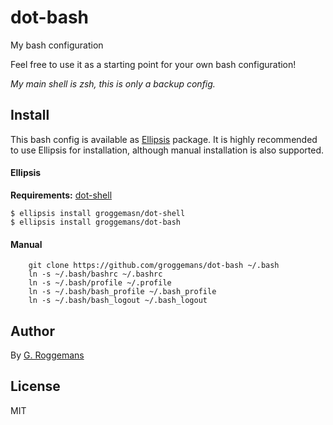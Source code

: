 # dot-bash
My bash configuration

Feel free to use it as a starting point for your own bash configuration!

*My main shell is zsh, this is only a backup config.*

## Install
This bash config is available as [Ellipsis][Ellipsis] package. It is highly
recommended to use Ellipsis for installation, although manual installation is
also supported.

#### Ellipsis
**Requirements:** [dot-shell][dot-shell]

``` shell
$ ellipsis install groggemasn/dot-shell
$ ellipsis install groggemans/dot-bash
```

#### Manual
```shell
    git clone https://github.com/groggemans/dot-bash ~/.bash
    ln -s ~/.bash/bashrc ~/.bashrc
    ln -s ~/.bash/profile ~/.profile
    ln -s ~/.bash/bash_profile ~/.bash_profile
    ln -s ~/.bash/bash_logout ~/.bash_logout
```

## Author
By [G. Roggemans][groggemans]

## License
MIT

[Ellipsis]:             https://github.com/ellipsis/ellipsis
[groggemans]:           https://github.com/groggemans

[dot-shell]:            https://github.com/groggemans/dot-shell

